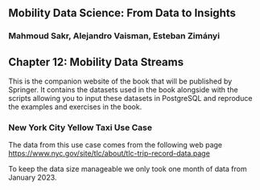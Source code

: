 ## Mobility Data Science: From Data to Insights
### Mahmoud Sakr, Alejandro Vaisman, Esteban Zimányi

## Chapter 12: Mobility Data Streams

This is the companion website of the book that will be published by Springer.
It contains the datasets used in the book alongside with the scripts
allowing you to input these datasets in PostgreSQL and reproduce the
examples and exercises in the book.

### New York City Yellow Taxi Use Case

The data from this use case comes from the following web page
https://www.nyc.gov/site/tlc/about/tlc-trip-record-data.page

To keep the data size manageable we only took one month of data from
January 2023.


